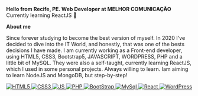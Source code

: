 **Hello from Recife, PE. Web Developer at MELHOR COMUNICAÇÃO** 
Currently learning ReactJS 🤖

**About me**

Since forever studying to become the best version of myself. In 2020 I've decided to dive into the IT World, and honestly, that was one of the bests decisions I have made.
I am currently working as a Front-end developer, using HTML5, CSS3, Bootstrap5, JAVASCRIPT, WORDPRESS, PHP and a little bit of MySQL.
They were also a self-taught, currently learning ReactJS, which I used in some personal projects. Always willing to learn.
Iam aiming to learn NodeJS and MongoDB, but step-by-step!


   <a href="https://developer.mozilla.org/en-US/docs/Web/HTML" target="_blank">
    <img alt="HTML5" src="https://img.shields.io/badge/HTML5-E34F26?style=for-the-badge&logo=html5&logoColor=white" />
    </a>
    <a href="https://developer.mozilla.org/en-US/docs/Web/CSS" target="_blank">
    <img alt="CSS3" src="https://img.shields.io/badge/CSS3-1572B6?style=for-the-badge&logo=css3&logoColor=white"/>
    </a>
    <a href="https://www.javascript.com/" target="_blank">
    <img alt="JS" src="https://img.shields.io/badge/JavaScript-F7DF1E?style=for-the-badge&logo=javascript&logoColor=black"/>
    </a>
    <a href="https://www.php.net/" target="_blank">
    <img alt="PHP" src="https://img.shields.io/badge/PHP-3178C6?style=for-the-badge&logo=php&logoColor=white"/>
    </a>
    <a href="https://getbootstrap.com/" target="_blank">
    <img alt="BootStrap" src="https://img.shields.io/badge/Bootstrap-563D7C?style=for-the-badge&logo=bootstrap&logoColor=white"/>
    </a>
   <a href="https://dev.mysql.com/" target="_blank">
    <img alt="MySql" src="https://img.shields.io/badge/MySQL-00000F?style=for-the-badge&logo=mysql&logoColor=white"/>
    </a>
    <a href="https://pt-br.reactjs.org" target="_blank">
    <img alt="React" src="https://img.shields.io/badge/react-%2320232a.svg?style=for-the-badge&logo=react&logoColor=%2361DAFB"/>
    </a>
    <a href="wordpress.com" target="_blank">
    <img alt="WordPress" src="https://img.shields.io/badge/WordPress-%23117AC9.svg?style=for-the-badge&logo=WordPress&logoColor=white"/>
    </a>
          
   
 
